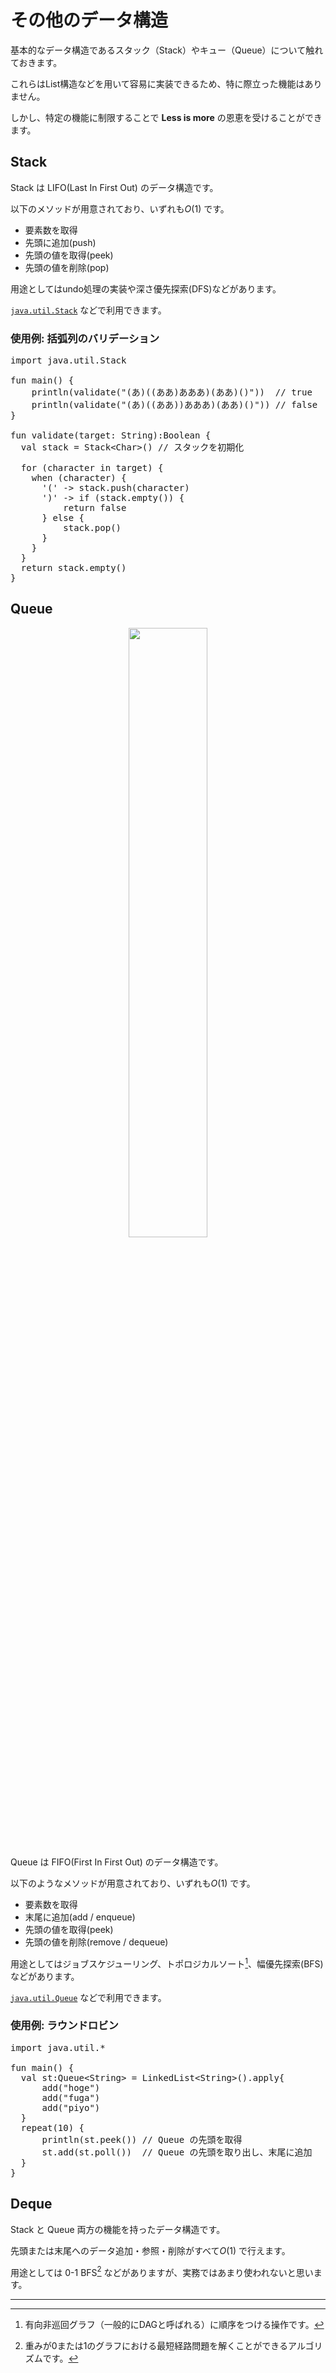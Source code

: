 # その他のデータ構造


基本的なデータ構造であるスタック（Stack）やキュー（Queue）について触れておきます。

これらはList構造などを用いて容易に実装できるため、特に際立った機能はありません。

しかし、特定の機能に制限することで **Less is more** の恩恵を受けることができます。

## Stack

Stack は LIFO(Last In First Out) のデータ構造です。

以下のメソッドが用意されており、いずれも$O(1)$ です。

- 要素数を取得
- 先頭に追加(push)
- 先頭の値を取得(peek)
- 先頭の値を削除(pop)


用途としてはundo処理の実装や深さ優先探索(DFS)などがあります。

[`java.util.Stack`](https://docs.oracle.com/javase/8/docs/api/java/util/Stack.html) などで利用できます。

### 使用例: 括弧列のバリデーション
<pre class="kt">
import java.util.Stack

fun main() {
    println(validate("(あ)((ああ)あああ)(ああ)()"))  // true
    println(validate("(あ)((ああ))あああ)(ああ)()")) // false
}

fun validate(target: String):Boolean {
  val stack = Stack&lt;Char&gt;() // スタックを初期化

  for (character in target) {
    when (character) {
      '(' -> stack.push(character)
      ')' -> if (stack.empty()) {
          return false
      } else {
          stack.pop()
      }
    }
  }
  return stack.empty()
}
</pre>



## Queue

<div align="center">
<img src="https://res.cloudinary.com/ddaz9etkx/image/upload/v1628516592/ot/toilet_gyouretsu_qigx4p.png" width="50%">
</div>

Queue は FIFO(First In First Out) のデータ構造です。

以下のようなメソッドが用意されており、いずれも$O(1)$ です。

- 要素数を取得
- 末尾に追加(add / enqueue)
- 先頭の値を取得(peek)
- 先頭の値を削除(remove / dequeue)

用途としてはジョブスケジューリング、トポロジカルソート[^1]、幅優先探索(BFS)などがあります。

[`java.util.Queue`](https://docs.oracle.com/javase/8/docs/api/java/util/Queue.html) などで利用できます。
### 使用例: ラウンドロビン

<pre class="kt">
import java.util.*

fun main() {
  val st:Queue&lt;String&gt; = LinkedList&lt;String&gt;().apply{
      add("hoge")
      add("fuga")
      add("piyo")
  }
  repeat(10) {
      println(st.peek()) // Queue の先頭を取得
      st.add(st.poll())  // Queue の先頭を取り出し、末尾に追加
  }
}
</pre>


## Deque

Stack と Queue 両方の機能を持ったデータ構造です。

先頭または末尾へのデータ追加・参照・削除がすべて$O(1)$ で行えます。

用途としては 0-1 BFS[^2] などがありますが、実務ではあまり使われないと思います。

---

[^1]: 有向非巡回グラフ（一般的にDAGと呼ばれる）に順序をつける操作です。

[^2]: 重みが0または1のグラフにおける最短経路問題を解くことができるアルゴリズムです。
